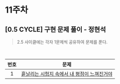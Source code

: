 # 11주차

## [0.5 CYCLE] 구현 문제 풀이 - 정현석

> 2.5 사이클에는 각자 1문제씩 공유하여 문제를 푼다.

<br>

| 번호 |                         문제                         |
| :--: | :--------------------------------------------------: |
|  1   | [흩날리는 시험지 속에서 내 평점이 느껴진거야](https://www.acmicpc.net/problem/17951) |

